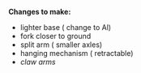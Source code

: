 **Changes to make:**
- lighter base ( change to Al)
- fork closer to ground
- split arm ( smaller axles)
- hanging mechanism ( retractable) 
- *claw arms* 